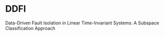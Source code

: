 # DDFI
Data-Driven Fault Isolation in Linear Time-Invariant Systems: A Subspace Classification Approach
